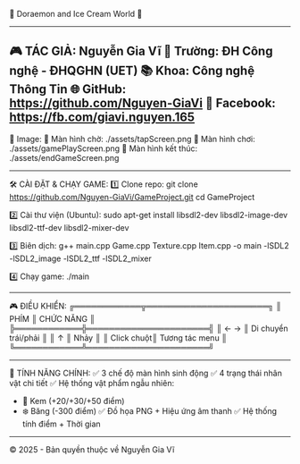 🍦 Doraemon and Ice Cream World 🚀

-------------------------------------
🎮 TÁC GIẢ: Nguyễn Gia Vĩ
🏫 Trường: ĐH Công nghệ - ĐHQGHN (UET)
📚 Khoa: Công nghệ Thông Tin
🌐 GitHub: https://github.com/Nguyen-GiaVi
📘 Facebook: https://fb.com/giavi.nguyen.165
-------------------------------------

📂 Image:
🔹 Màn hình chờ:    ./assets/tapScreen.png
🔹 Màn hình chơi:  ./assets/gamePlayScreen.png
🔹 Màn hình kết thúc: ./assets/endGameScreen.png

-------------------------------------
🛠️ CÀI ĐẶT & CHẠY GAME:
1️⃣ Clone repo:
   git clone https://github.com/Nguyen-GiaVi/GameProject.git
   cd GameProject

2️⃣ Cài thư viện (Ubuntu):
   sudo apt-get install libsdl2-dev libsdl2-image-dev libsdl2-ttf-dev libsdl2-mixer-dev

3️⃣ Biên dịch:
   g++ main.cpp Game.cpp Texture.cpp Item.cpp -o main -lSDL2 -lSDL2_image -lSDL2_ttf -lSDL2_mixer

4️⃣ Chạy game: 
   ./main

-------------------------------------
🎮 ĐIỀU KHIỂN:
╔════════════╦══════════════════════╗
║   PHÍM     ║     CHỨC NĂNG       ║
╠════════════╬══════════════════════╣
║ ← →        ║ Di chuyển trái/phải ║
║ ↑          ║ Nhảy                ║
║ Click chuột║ Tương tác menu      ║
╚════════════╩══════════════════════╝

-------------------------------------
🌟 TÍNH NĂNG CHÍNH:
✅ 3 chế độ màn hình sinh động
✅ 4 trạng thái nhân vật chi tiết
✅ Hệ thống vật phẩm ngẫu nhiên:
   - 🍦 Kem (+20/+30/+50 điểm)
   - ❄️ Băng (-300 điểm)
✅ Đồ họa PNG + Hiệu ứng âm thanh
✅ Hệ thống tính điểm + Thời gian

-------------------------------------
© 2025 - Bản quyền thuộc về Nguyễn Gia Vĩ
